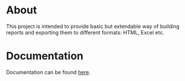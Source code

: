 # About
This project is intended to provide basic but extendable way of building reports and exporting them to different formats: HTML, Excel etc.

# Documentation
Documentation can be found [here](docs/index.md).
